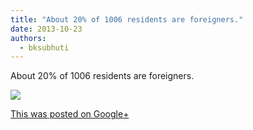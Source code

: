 ```yaml
---
title: "About 20% of 1006 residents are foreigners."
date: 2013-10-23
authors: 
  - bksubhuti
---
```


About 20% of 1006 residents are foreigners.﻿

![](/images/tmp_20131022_0811472083296239.jpg)

[This was posted on Google+](https://plus.google.com/+BhikkhuSubhuti/posts/Yr9PYJyQGDz)